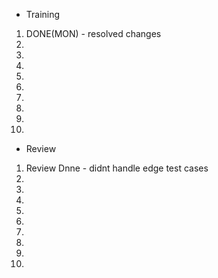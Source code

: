 - Training
1. DONE(MON) - resolved changes
2. 
3. 
4. 
5. 
6. 
7. 
8. 
9. 
10. 

- Review
1. Review Dnne - didnt handle edge test cases 
2. 
3. 
4. 
5. 
6. 
7. 
8. 
9. 
10. 
